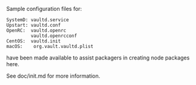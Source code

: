 Sample configuration files for:
```
SystemD: vaultd.service
Upstart: vaultd.conf
OpenRC:  vaultd.openrc
         vaultd.openrcconf
CentOS:  vaultd.init
macOS:    org.vault.vaultd.plist
```
have been made available to assist packagers in creating node packages here.

See doc/init.md for more information.
